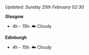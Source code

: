 *Updated: Sunday 25th February 02:30*

**Glasgow**

* 4h - 15h: :cloud: Cloudy

**Edinburgh**

* 4h - 15h: :cloud: Cloudy
